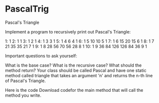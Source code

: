 # PascalTrig
Pascal's Triangle

Implement a program to recursively print out Pascal's Triangle:

 1: 1 
 2: 1 1 
 3: 1 2 1 
 4: 1 3 3 1 
 5: 1 4 6 4 1 
 6: 1 5 10 10 5 1 
 7: 1 6 15 20 15 6 1 
 8: 1 7 21 35 35 21 7 1 
 9: 1 8 28 56 70 56 28 8 1 
10: 1 9 36 84 126 126 84 36 9 1 
        
Important questions to ask yourself:

What is the base case?
What is the recursive case?
What should the method return?
Your class should be called Pascal and have one static
method called triangle that takes an argument 'n' and
returns the n-th line of Pascal's Triangle.

Here is the code  Download codefor the main method that
will call the method you write.
